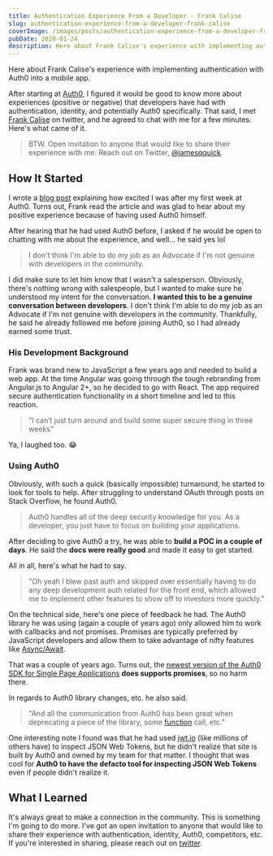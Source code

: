 ```yaml
---
title: Authentication Experience From a Developer - Frank Calise
slug: authentication-experience-from-a-developer-frank-calise
coverImage: /images/posts/authentication-experience-from-a-developer-frank-calise/cover.png
pubDate: 2020-01-24
description: Here about Frank Calise's experience with implementing authentication with Auth0 into a mobile app.
---
```


Here about Frank Calise's experience with implementing authentication with Auth0 into a mobile app.

After starting at [Auth0](https://auth0.com/), I figured it would be good to know more about experiences (positive or negative) that developers have had with authentication, identity, and potentially Auth0 specifically. That said, I met [Frank Calise](https://twitter.com/frankcalise) on twitter, and he agreed to chat with me for a few minutes. Here's what came of it.

> BTW. Open invitation to anyone that would like to share their experience with me. Reach out on Twitter, [@jamesqquick](https://twitter.com/jamesqquick).

## How It Started

I wrote a [blog post](https://www.jamesqquick.com/blog/my-first-week-at-auth0) explaining how excited I was after my first week at Auth0. Turns out, Frank read the article and was glad to hear about my positive experience because of having used Auth0 himself.

After hearing that he had used Auth0 before, I asked if he would be open to chatting with me about the experience, and well... he said yes lol

> I don't think I'm able to do my job as an Advocate if I'm not genuine with developers in the community.

I did make sure to let him know that I wasn't a salesperson. Obviously, there's nothing wrong with salespeople, but I wanted to make sure he understood my intent for the conversation. **I wanted this to be a genuine conversation between developers**. I don't think I'm able to do my job as an Advocate if I'm not genuine with developers in the community. Thankfully, he said he already followed me before joining Auth0, so I had already earned some trust.

### His Development Background

Frank was brand new to JavaScript a few years ago and needed to build a web app. At the time Angular was going through the tough rebranding from Angular.js to Angular 2+, so he decided to go with React. The app required secure authentication functionality in a short timeline and led to this reaction.

> “I can’t just turn around and build some super secure thing in three weeks”

Ya, I laughed too. 😂

### Using Auth0

Obviously, with such a quick (basically impossible) turnaround, he started to look for tools to help. After struggling to understand OAuth through posts on Stack Overflow, he found Auth0.

> Auth0 handles all of the deep security knowledge for you. As a developer, you just have to focus on building your applications.

After deciding to give Auth0 a try, he was able to **build a POC in a couple of days**. He said the **docs were really good** and made it easy to get started.

All in all, here's what he had to say.

> "Oh yeah I blew past auth and skipped over essentially having to do any deep development auth related for the front end, which allowed me to implement other features to show off to investors more quickly."

On the technical side, here's one piece of feedback he had. The Auth0 library he was using (again a couple of years ago) only allowed him to work with callbacks and not promises. Promises are typically preferred by JavaScript developers and allow them to take advantage of nifty features like [Async/Await](https://developer.mozilla.org/en-US/docs/Web/JavaScript/Reference/Statements/async_function).

That was a couple of years ago. Turns out, the [newest version of the Auth0 SDK for Single Page Applications](https://auth0.com/docs/libraries/auth0-spa-js) **does supports promises**, so no harm there.

In regards to Auth0 library changes, etc. he also said.

> "And all the communication from Auth0 has been great when deprecating a piece of the library, some [function](http://localhost:8000/blog/authentication-experience-from-a-developer-frank-calise) call, etc."

One interesting note I found was that he had used [jwt.io](http://jwt.io/) (like millions of others have) to inspect JSON Web Tokens, but he didn't realize that site is built by Auth0 and owned by my team for that matter. I thought that was cool for **Auth0 to have the defacto tool for inspecting JSON Web Tokens** even if people didn't realize it.

## What I Learned

It's always great to make a connection in the community. This is something I'm going to do more. I've got an open invitation to anyone that would like to share their experience with authentication, identity, Auth0, competitors, etc. If you're interested in sharing, please reach out on [twitter](https://twitter.com/jamesqquick).
